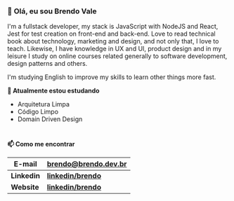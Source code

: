 ### 👋 **Olá, eu sou Brendo Vale**
I'm a fullstack developer, my stack is JavaScript with NodeJS and React, Jest for test creation on front-end and back-end. Love to read technical book about technology, marketing and design, and not only that, I love to teach. Likewise, I have knowledge in UX and UI, product design and in my leisure I study on online courses related generally to software development, design patterns and others.

I'm studying English to improve my skills to learn other things more fast.
<!--
| ![Estatísticas do github de Brendo](https://github-readme-stats.vercel.app/api?username=bvaledev&show_icons=true&include_all_commits=true&locale=pt-br)  | ![Top Langs](https://github-readme-stats.vercel.app/api/top-langs/?username=bvaledev&hide=javascript&layout=compact&locale=pt-br) |
| ------- | -------------------- |
-->
**🌱 Atualmente estou estudando**
- Arquitetura Limpa
- Código Limpo
- Domain Driven Design
#
**📫 Como me encontrar**

| **E-mail**  | **<brendo@brendo.dev.br>** |
| ------- | -------------------- |
| **Linkedin**  | **[linkedin/brendo](https://www.linkedin.com/in/brendodev/)** |
| **Website**  | **[linkedin/brendo](https://brendo.dev.br/about)** |

<!--
#
**⚡ Curiosidades**

- Amante da arte, anatomia e esculturas


**bvaledev/bvaledev** is a ✨ _special_ ✨ repository because its `README.md` (this file) appears on your GitHub profile.

Here are some ideas to get you started:

- 🔭 I’m currently working on ...
- 🌱 I’m currently learning ...
- 👯 I’m looking to collaborate on ...
- 🤔 I’m looking for help with ...
- 💬 Ask me about ...
- 📫 How to reach me: ...
- 😄 Pronouns: ...
- ⚡ Fun fact: ...
-->

